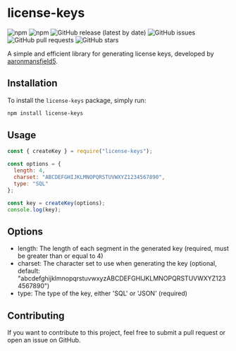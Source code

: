 # license-keys

![npm](https://img.shields.io/npm/v/license-keys)
![npm](https://img.shields.io/npm/dt/license-keys)
![GitHub release (latest by date)](https://img.shields.io/github/v/release/aaronmansfield5/License-Keys-NPM-Package)
![GitHub issues](https://img.shields.io/github/issues/aaronmansfield5/License-Keys-NPM-Package)
![GitHub pull requests](https://img.shields.io/github/issues-pr/aaronmansfield5/License-Keys-NPM-Package)
![GitHub stars](https://img.shields.io/github/stars/aaronmansfield5/License-Keys-NPM-Package)

A simple and efficient library for generating license keys, developed by [aaronmansfield5](https://github.com/aaronmansfield5).

## Installation

To install the `license-keys` package, simply run:

```bash
npm install license-keys
```
## Usage
```js
const { createKey } = require("license-keys");

const options = {
  length: 4,
  charset: "ABCDEFGHIJKLMNOPQRSTUVWXYZ1234567890",
  type: "SQL"
};

const key = createKey(options);
console.log(key);
```
## Options
- length: The length of each segment in the generated key (required, must be greater than or equal to 4)
- charset: The character set to use when generating the key (optional, default: "abcdefghijklmnopqrstuvwxyzABCDEFGHIJKLMNOPQRSTUVWXYZ1234567890")
- type: The type of the key, either 'SQL' or 'JSON' (required)

## Contributing
If you want to contribute to this project, feel free to submit a pull request or open an issue on GitHub.
